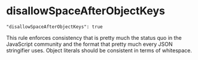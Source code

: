 # disallowSpaceAfterObjectKeys

    "disallowSpaceAfterObjectKeys": true

This rule enforces consistency that is pretty much the status quo in the
JavaScript community and the format that pretty much every JSON stringifier
uses. Object literals should be consistent in terms of whitespace.
